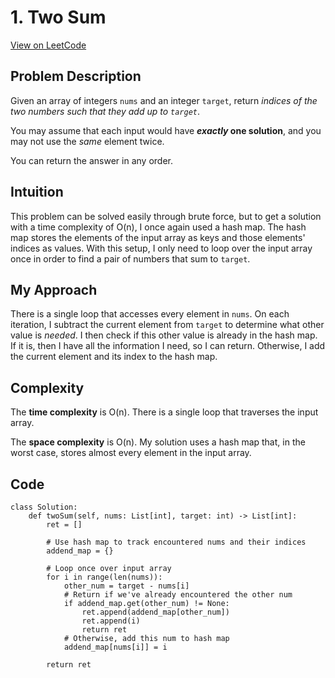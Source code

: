 # 1. Two Sum

[View on LeetCode](https://leetcode.com/problems/two-sum/)

## Problem Description

Given an array of integers <code>nums</code> and an integer <code>target</code>, return *indices of the two numbers such that they add up to <code>target</code>*.

You may assume that each input would have ***exactly* one solution**, and you may not use the *same* element twice.

You can return the answer in any order.

## Intuition

This problem can be solved easily through brute force, but to get a solution with a time complexity of O(n), I once again used a hash map. The hash map stores the elements of the input array as keys and those elements' indices as values. With this setup, I only need to loop over the input array once in order to find a pair of numbers that sum to <code>target</code>. 

## My Approach

There is a single loop that accesses every element in <code>nums</code>. On each iteration, I subtract the current element from <code>target</code> to determine what other value is _needed_. I then check if this other value is already in the hash map. If it is, then I have all the information I need, so I can return. Otherwise, I add the current element and its index to the hash map.

## Complexity

The **time complexity** is O(n). There is a single loop that traverses the input array.

The **space complexity** is O(n). My solution uses a hash map that, in the worst case, stores almost every element in the input array.

## Code

```
class Solution:
    def twoSum(self, nums: List[int], target: int) -> List[int]:
        ret = []

        # Use hash map to track encountered nums and their indices
        addend_map = {}

        # Loop once over input array
        for i in range(len(nums)):
            other_num = target - nums[i]
            # Return if we've already encountered the other num
            if addend_map.get(other_num) != None:
                ret.append(addend_map[other_num])
                ret.append(i)
                return ret
            # Otherwise, add this num to hash map
            addend_map[nums[i]] = i
        
        return ret
```
